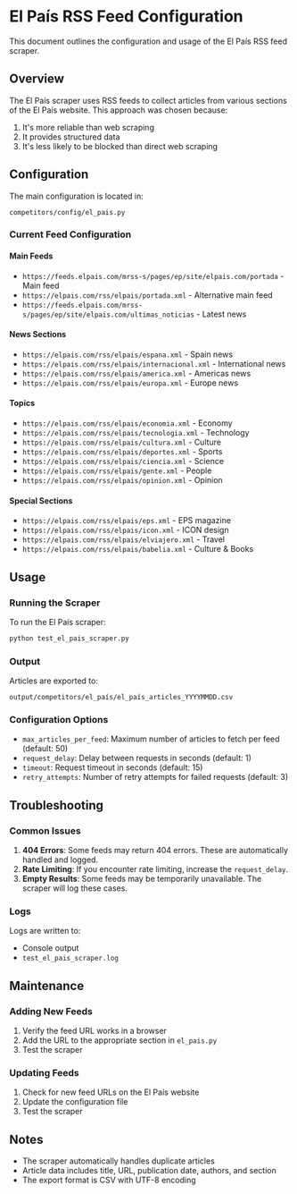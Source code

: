 # El País RSS Feed Configuration

This document outlines the configuration and usage of the El País RSS feed scraper.

## Overview

The El País scraper uses RSS feeds to collect articles from various sections of the El País website. This approach was chosen because:
1. It's more reliable than web scraping
2. It provides structured data
3. It's less likely to be blocked than direct web scraping

## Configuration

The main configuration is located in:
```
competitors/config/el_pais.py
```

### Current Feed Configuration

#### Main Feeds
- `https://feeds.elpais.com/mrss-s/pages/ep/site/elpais.com/portada` - Main feed
- `https://elpais.com/rss/elpais/portada.xml` - Alternative main feed
- `https://feeds.elpais.com/mrss-s/pages/ep/site/elpais.com/ultimas_noticias` - Latest news

#### News Sections
- `https://elpais.com/rss/elpais/espana.xml` - Spain news
- `https://elpais.com/rss/elpais/internacional.xml` - International news
- `https://elpais.com/rss/elpais/america.xml` - Americas news
- `https://elpais.com/rss/elpais/europa.xml` - Europe news

#### Topics
- `https://elpais.com/rss/elpais/economia.xml` - Economy
- `https://elpais.com/rss/elpais/tecnologia.xml` - Technology
- `https://elpais.com/rss/elpais/cultura.xml` - Culture
- `https://elpais.com/rss/elpais/deportes.xml` - Sports
- `https://elpais.com/rss/elpais/ciencia.xml` - Science
- `https://elpais.com/rss/elpais/gente.xml` - People
- `https://elpais.com/rss/elpais/opinion.xml` - Opinion

#### Special Sections
- `https://elpais.com/rss/elpais/eps.xml` - EPS magazine
- `https://elpais.com/rss/elpais/icon.xml` - ICON design
- `https://elpais.com/rss/elpais/elviajero.xml` - Travel
- `https://elpais.com/rss/elpais/babelia.xml` - Culture & Books

## Usage

### Running the Scraper

To run the El País scraper:

```bash
python test_el_pais_scraper.py
```

### Output

Articles are exported to:
```
output/competitors/el_país/el_país_articles_YYYYMMDD.csv
```

### Configuration Options

- `max_articles_per_feed`: Maximum number of articles to fetch per feed (default: 50)
- `request_delay`: Delay between requests in seconds (default: 1)
- `timeout`: Request timeout in seconds (default: 15)
- `retry_attempts`: Number of retry attempts for failed requests (default: 3)

## Troubleshooting

### Common Issues

1. **404 Errors**: Some feeds may return 404 errors. These are automatically handled and logged.
2. **Rate Limiting**: If you encounter rate limiting, increase the `request_delay`.
3. **Empty Results**: Some feeds may be temporarily unavailable. The scraper will log these cases.

### Logs

Logs are written to:
- Console output
- `test_el_pais_scraper.log`

## Maintenance

### Adding New Feeds

1. Verify the feed URL works in a browser
2. Add the URL to the appropriate section in `el_pais.py`
3. Test the scraper

### Updating Feeds

1. Check for new feed URLs on the El País website
2. Update the configuration file
3. Test the scraper

## Notes

- The scraper automatically handles duplicate articles
- Article data includes title, URL, publication date, authors, and section
- The export format is CSV with UTF-8 encoding
